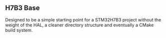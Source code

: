 ## H7B3 Base ##
Designed to be a simple starting point for a STM32H7B3 project without the weight of the HAL, a cleaner directory structure and eventually a CMake build system.
